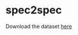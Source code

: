 # spec2spec

Download the dataset [here](https://drive.google.com/open?id=1Xys0JA9D6rdAliyu1WeD6ZZ4tRXvdzMJ)
